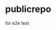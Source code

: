 # publicrepo
for e2e test

























































































































































































































































































































































































































































































































































































































































































































































































































































































































































































































































































































































































































































































































































































































































































































































































































































































































































































































































































































































































































































































































































































































































































































































































































































































































































































































































































































































































































































































































































































































































































































































































































































































































































































































































































































































































































































































































































































































































































































































